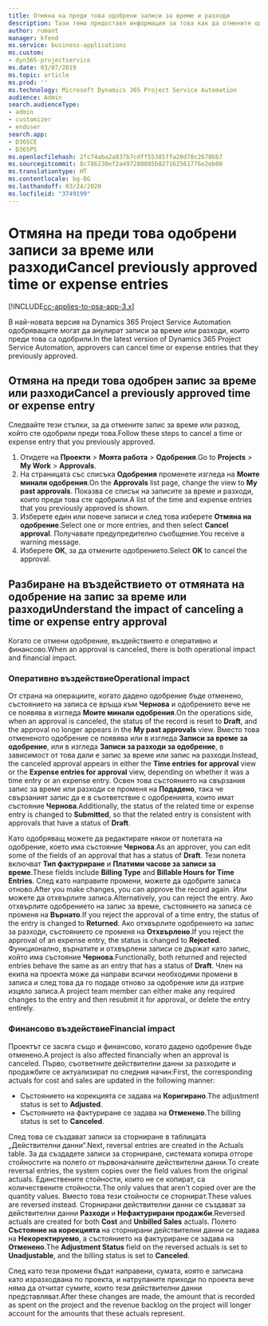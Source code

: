```yaml
---
title: Отмяна на преди това одобрени записи за време и разходи
description: Тази тема предоставя информация за това как да отмените одобрена транзакция за време и разход по проект.
author: rumant
manager: kfend
ms.service: business-applications
ms.custom:
- dyn365-projectservice
ms.date: 03/07/2019
ms.topic: article
ms.prod: ''
ms.technology: Microsoft Dynamics 365 Project Service Automation
audience: Admin
search.audienceType:
- admin
- customizer
- enduser
search.app:
- D365CE
- D365PS
ms.openlocfilehash: 2fc74aba2a837b7cdff55385ffa20d78c2678bb7
ms.sourcegitcommit: 8c786230ef2a497280885b827162561776e2eb00
ms.translationtype: HT
ms.contentlocale: bg-BG
ms.lasthandoff: 03/24/2020
ms.locfileid: "3749199"
---
```

# <a name="cancel-previously-approved-time-or-expense-entries"></a><span data-ttu-id="d765a-103">Отмяна на преди това одобрени записи за време или разходи</span><span class="sxs-lookup"><span data-stu-id="d765a-103">Cancel previously approved time or expense entries</span></span>

[!INCLUDE[cc-applies-to-psa-app-3.x](../includes/cc-applies-to-psa-app-3x.md)]

<span data-ttu-id="d765a-104">В най-новата версия на Dynamics 365 Project Service Automation одобряващите могат да анулират записи за време или разходи, които преди това са одобрили.</span><span class="sxs-lookup"><span data-stu-id="d765a-104">In the latest version of Dynamics 365 Project Service Automation, approvers can cancel time or expense entries that they previously approved.</span></span>

## <a name="cancel-a-previously-approved-time-or-expense-entry"></a><span data-ttu-id="d765a-105">Отмяна на преди това одобрен запис за време или разходи</span><span class="sxs-lookup"><span data-stu-id="d765a-105">Cancel a previously approved time or expense entry</span></span>

<span data-ttu-id="d765a-106">Следвайте тези стъпки, за да отмените запис за време или разход, който сте одобрили преди това.</span><span class="sxs-lookup"><span data-stu-id="d765a-106">Follow these steps to cancel a time or expense entry that you previously approved.</span></span>

1. <span data-ttu-id="d765a-107">Отидете на **Проекти** \> **Моята работа** \> **Одобрения**.</span><span class="sxs-lookup"><span data-stu-id="d765a-107">Go to **Projects** \> **My Work** \> **Approvals**.</span></span>
2. <span data-ttu-id="d765a-108">На страницата със списъка **Одобрения** променете изгледа на **Моите минали одобрения**.</span><span class="sxs-lookup"><span data-stu-id="d765a-108">On the **Approvals** list page, change the view to **My past approvals**.</span></span> <span data-ttu-id="d765a-109">Показва се списък на записите за време и разходи, които преди това сте одобрили.</span><span class="sxs-lookup"><span data-stu-id="d765a-109">A list of the time and expense entries that you previously approved is shown.</span></span>
3. <span data-ttu-id="d765a-110">Изберете един или повече записи и след това изберете **Отмяна на одобрение**.</span><span class="sxs-lookup"><span data-stu-id="d765a-110">Select one or more entries, and then select **Cancel approval**.</span></span> <span data-ttu-id="d765a-111">Получавате предупредително съобщение.</span><span class="sxs-lookup"><span data-stu-id="d765a-111">You receive a warning message.</span></span>
4. <span data-ttu-id="d765a-112">Изберете **ОК**, за да отмените одобрението.</span><span class="sxs-lookup"><span data-stu-id="d765a-112">Select **OK** to cancel the approval.</span></span>

## <a name="understand-the-impact-of-canceling-a-time-or-expense-entry-approval"></a><span data-ttu-id="d765a-113">Разбиране на въздействието от отмяната на одобрение на запис за време или разходи</span><span class="sxs-lookup"><span data-stu-id="d765a-113">Understand the impact of canceling a time or expense entry approval</span></span>

<span data-ttu-id="d765a-114">Когато се отмени одобрение, въздействието е оперативно и финансово.</span><span class="sxs-lookup"><span data-stu-id="d765a-114">When an approval is canceled, there is both operational impact and financial impact.</span></span>

### <a name="operational-impact"></a><span data-ttu-id="d765a-115">Оперативно въздействие</span><span class="sxs-lookup"><span data-stu-id="d765a-115">Operational impact</span></span>

<span data-ttu-id="d765a-116">От страна на операциите, когато дадено одобрение бъде отменено, състоянието на записа се връща към **Чернова** и одобрението вече не се появява в изгледа **Моите минали одобрения**.</span><span class="sxs-lookup"><span data-stu-id="d765a-116">On the operations side, when an approval is canceled, the status of the record is reset to **Draft**, and the approval no longer appears in the **My past approvals** view.</span></span> <span data-ttu-id="d765a-117">Вместо това отмененото одобрение се появява или в изгледа **Записи за време за одобрение**, или в изгледа **Записи за разходи за одобрение**, в зависимост от това дали е запис за време или запис на разходи.</span><span class="sxs-lookup"><span data-stu-id="d765a-117">Instead, the canceled approval appears in either the **Time entries for approval** view or the **Expense entries for approval** view, depending on whether it was a time entry or an expense entry.</span></span> <span data-ttu-id="d765a-118">Освен това състоянието на свързания запис за време или разходи се променя на **Подадено**, така че свързаният запис да е в съответствие с одобренията, които имат състояние **Чернова**.</span><span class="sxs-lookup"><span data-stu-id="d765a-118">Additionally, the status of the related time or expense entry is changed to **Submitted**, so that the related entry is consistent with approvals that have a status of **Draft**.</span></span>

<span data-ttu-id="d765a-119">Като одобряващ можете да редактирате някои от полетата на одобрение, което има състояние **Чернова**.</span><span class="sxs-lookup"><span data-stu-id="d765a-119">As an approver, you can edit some of the fields of an approval that has a status of **Draft**.</span></span> <span data-ttu-id="d765a-120">Тези полета включват **Тип фактуриране** и **Платими часове за записи за време**.</span><span class="sxs-lookup"><span data-stu-id="d765a-120">These fields include **Billing Type** and **Billable Hours for Time Entries**.</span></span> <span data-ttu-id="d765a-121">След като направите промени, можете да одобрите записа отново.</span><span class="sxs-lookup"><span data-stu-id="d765a-121">After you make changes, you can approve the record again.</span></span> <span data-ttu-id="d765a-122">Или можете да отхвърлите записа.</span><span class="sxs-lookup"><span data-stu-id="d765a-122">Alternatively, you can reject the entry.</span></span> <span data-ttu-id="d765a-123">Ако отхвърлите одобрението на запис за време, състоянието на записа се променя на **Върнато**.</span><span class="sxs-lookup"><span data-stu-id="d765a-123">If you reject the approval of a time entry, the status of the entry is changed to **Returned**.</span></span> <span data-ttu-id="d765a-124">Ако отхвърлите одобрението на запис за разходи, състоянието се променя на **Отхвърлено**.</span><span class="sxs-lookup"><span data-stu-id="d765a-124">If you reject the approval of an expense entry, the status is changed to **Rejected**.</span></span> <span data-ttu-id="d765a-125">Функционално, върнатите и отхвърлени записи се държат като запис, който има състояние **Чернова**.</span><span class="sxs-lookup"><span data-stu-id="d765a-125">Functionally, both returned and rejected entries behave the same as an entry that has a status of **Draft**.</span></span> <span data-ttu-id="d765a-126">Член на екипа на проекта може да направи всички необходими промени в записа и след това да го подаде отново за одобрение или да изтрие изцяло записа.</span><span class="sxs-lookup"><span data-stu-id="d765a-126">A project team member can either make any required changes to the entry and then resubmit it for approval, or delete the entry entirely.</span></span>

### <a name="financial-impact"></a><span data-ttu-id="d765a-127">Финансово въздействие</span><span class="sxs-lookup"><span data-stu-id="d765a-127">Financial impact</span></span>

<span data-ttu-id="d765a-128">Проектът се засяга също и финансово, когато дадено одобрение бъде отменено.</span><span class="sxs-lookup"><span data-stu-id="d765a-128">A project is also affected financially when an approval is canceled.</span></span> <span data-ttu-id="d765a-129">Първо, съответните действителни данни за разходите и продажбите се актуализират по следния начин:</span><span class="sxs-lookup"><span data-stu-id="d765a-129">First, the corresponding actuals for cost and sales are updated in the following manner:</span></span>

- <span data-ttu-id="d765a-130">Състоянието на корекцията се задава на **Коригирано**.</span><span class="sxs-lookup"><span data-stu-id="d765a-130">The adjustment status is set to **Adjusted**.</span></span>
- <span data-ttu-id="d765a-131">Състоянието на фактуриране се задава на **Отменено**.</span><span class="sxs-lookup"><span data-stu-id="d765a-131">The billing status is set to **Canceled**.</span></span>

<span data-ttu-id="d765a-132">След това се създават записи за сторниране в таблицата „Действителни данни“.</span><span class="sxs-lookup"><span data-stu-id="d765a-132">Next, reversal entries are created in the Actuals table.</span></span> <span data-ttu-id="d765a-133">За да създадете записи за сторниране, системата копира отгоре стойностите на полето от първоначалните действителни данни.</span><span class="sxs-lookup"><span data-stu-id="d765a-133">To create reversal entries, the system copies over the field values from the original actuals.</span></span> <span data-ttu-id="d765a-134">Единствените стойности, които не се копират, са количествените стойности.</span><span class="sxs-lookup"><span data-stu-id="d765a-134">The only values that aren't copied over are the quantity values.</span></span> <span data-ttu-id="d765a-135">Вместо това тези стойности се сторнират.</span><span class="sxs-lookup"><span data-stu-id="d765a-135">These values are reversed instead.</span></span> <span data-ttu-id="d765a-136">Сторнирани действителни данни се създават за действителни данни **Разходи** и **Нефактурирани продажби**.</span><span class="sxs-lookup"><span data-stu-id="d765a-136">Reversed actuals are created for both **Cost** and **Unbilled Sales** actuals.</span></span> <span data-ttu-id="d765a-137">Полето **Състояние на корекцията** на сторнирани действителни данни се задава на **Некоректируемо**, а състоянието на фактуриране се задава на **Отменено**.</span><span class="sxs-lookup"><span data-stu-id="d765a-137">The **Adjustment Status** field on the reversed actuals is set to **Unadjustable**, and the billing status is set to **Canceled**.</span></span>

<span data-ttu-id="d765a-138">След като тези промени бъдат направени, сумата, която е записана като изразходвана по проекта, и натрупаните приходи по проекта вече няма да отчитат сумите, които тези действителни данни представляват.</span><span class="sxs-lookup"><span data-stu-id="d765a-138">After these changes are made, the amount that is recorded as spent on the project and the revenue backlog on the project will longer account for the amounts that these actuals represent.</span></span>
